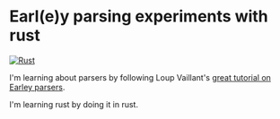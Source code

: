 # Earl(e)y parsing experiments with rust 
[![Rust](https://github.com/hudson-ai/grammar/actions/workflows/rust.yml/badge.svg)](https://github.com/hudson-ai/grammar/actions/workflows/rust.yml)

I'm learning about parsers by following Loup Vaillant's [great tutorial on Earley parsers](https://loup-vaillant.fr/tutorials/earley-parsing/).

I'm learning rust by doing it in rust.
